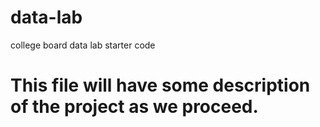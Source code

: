 # data-lab
college board data lab starter code
# This file will have some description of the project as we proceed.
